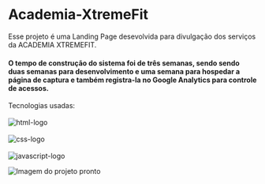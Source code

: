 # Academia-XtremeFit

Esse projeto é uma Landing Page desevolvida para divulgação dos serviços da ACADEMIA XTREMEFIT. 

<h4 align:"end">O tempo de construção do sistema foi de três semanas, sendo sendo duas semanas para desenvolvimento 
e uma semana para hospedar a página de captura e também registra-la no Google Analytics para controle de 
acessos.</h4>

Tecnologias usadas:
<br>
<br>
      <img align="center" src="https://img.shields.io/badge/HTML5-E34F26?style=for-the-badge&logo=html5&logoColor=white" alt="html-logo"/><br><br>
      <img src="https://img.shields.io/badge/CSS3-1572B6?style=for-the-badge&logo=css3&logoColor=white" alt="css-logo"/><br><br>
      <img src="https://img.shields.io/badge/JavaScript-323330?style=for-the-badge&logo=javascript&logoColor=F7DF1E" alt="javascript-logo"/><br>

![Imagem do projeto pronto](https://github.com/AssiralSilva/Academia-XtremeFit/assets/92412733/05023952-d43d-4572-bdee-8aff2e79ec87)
